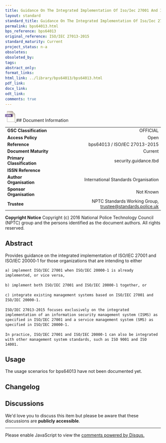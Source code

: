```yaml
---
title: Guidance On The Integrated Implementation Of Iso/Iec 27001 And Iso/Iec 20000-1
layout: standard
standard_title: Guidance On The Integrated Implementation Of Iso/Iec 27001 And Iso/Iec 20000-1
permalink: bps64013.html
bps_reference: bps64013
original_reference: ISO/IEC 27013-2015
standard_maturity: Current
project_status: n-a
obsoletes: 
obsoleted_by: 
tags: 
abstract_only:
format_links:
html_link: ../library/bps64013/bps64013.html
pdf_link: 
docx_link: 
odt_link: 
comments: true
---
```



<a target="_blank" href="../library/bps64013/bps64013.html">
    <img src="../images/html@0.5x.png" alt="html link" title="html link" style="max-height:35px;">
</a>
## Document Information

|||
| :------- | ------: |
| **GSC Classification**     | OFFICIAL |
| **Access Policy**          | Open |
| **Reference**              | bps64013  / ISO/IEC 27013-2015  |
| **Document Maturity**      | Current |
| **Primary Classification** | security.guidance.tbd |
| **ISSN Reference**         |  |
| **Author Organisation**    |International Standards Organisation|
| **Sponsor Organisation**   |Not Known|
| **Trustee**                | NPTC Standards Working Group, <a href="mailto:trustee@standards.police.uk?subject=bps64013 Guidance On The Integrated Implementation Of Iso/Iec 27001 And Iso/Iec 20000-1">trustee@standards.police.uk |

**Copyright Notice**
Copyright (c) 2016 National Police Technology Council (NPTC) group and the persons identified as the document authors. All rights reserved.

## Abstract
Provides guidance on the integrated implementation of ISO/IEC 27001 and ISO/IEC 20000‑1 for those organizations that are intending to either
    
    a) implement ISO/IEC 27001 when ISO/IEC 20000‑1 is already implemented, or vice versa,
    
    b) implement both ISO/IEC 27001 and ISO/IEC 20000‑1 together, or
    
    c) integrate existing management systems based on ISO/IEC 27001 and ISO/IEC 20000‑1.
    
    ISO/IEC 27013-2015 focuses exclusively on the integrated implementation of an information security management system (ISMS) as specified in ISO/IEC 27001 and a service management system (SMS) as specified in ISO/IEC 20000‑1.
    
    In practice, ISO/IEC 27001 and ISO/IEC 20000‑1 can also be integrated with other management system standards, such as ISO 9001 and ISO 14001.
        
## Usage
The usage scenarios for bps64013 have not been documented yet.

## Changelog


## Discussions
We'd love you to discuss this item but please be aware that these discussions are **publicly accessible**.
<hr>
<div id="disqus_thread"></div>

<script>

/**
*  RECOMMENDED CONFIGURATION VARIABLES: EDIT AND UNCOMMENT THE SECTION BELOW TO INSERT DYNAMIC VALUES FROM YOUR PLATFORM OR CMS.
*  LEARN WHY DEFINING THESE VARIABLES IS IMPORTANT: https://disqus.com/admin/universalcode/#configuration-variables*/
/*
var disqus_config = function () {
this.page.url = PAGE_URL;  // Replace PAGE_URL with your page's canonical URL variable
this.page.identifier = PAGE_IDENTIFIER; // Replace PAGE_IDENTIFIER with your page's unique identifier variable
};
*/
(function() { // DON'T EDIT BELOW THIS LINE
var d = document, s = d.createElement('script');
s.src = 'https://nptcstandards.disqus.com/embed.js';
s.setAttribute('data-timestamp', +new Date());
(d.head || d.body).appendChild(s);
})();
</script>
<noscript>Please enable JavaScript to view the <a href="https://disqus.com/?ref_noscript">comments powered by Disqus.</a></noscript>

